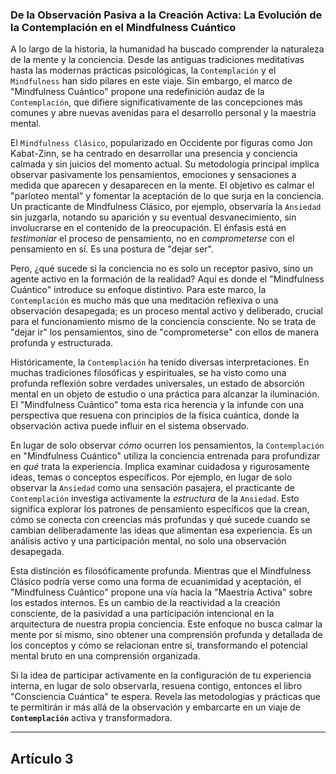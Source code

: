 ### De la Observación Pasiva a la Creación Activa: La Evolución de la Contemplación en el Mindfulness Cuántico
A lo largo de la historia, la humanidad ha buscado comprender la naturaleza de la mente y la conciencia. Desde las antiguas tradiciones meditativas hasta las modernas prácticas psicológicas, la `Contemplación` y el `Mindfulness` han sido pilares en este viaje. Sin embargo, el marco de "Mindfulness Cuántico" propone una redefinición audaz de la `Contemplación`, que difiere significativamente de las concepciones más comunes y abre nuevas avenidas para el desarrollo personal y la maestría mental.

El `Mindfulness Clásico`, popularizado en Occidente por figuras como Jon Kabat-Zinn, se ha centrado en desarrollar una presencia y conciencia calmada y sin juicios del momento actual. Su metodología principal implica observar pasivamente los pensamientos, emociones y sensaciones a medida que aparecen y desaparecen en la mente. El objetivo es calmar el "parloteo mental" y fomentar la aceptación de lo que surja en la conciencia. Un practicante de Mindfulness Clásico, por ejemplo, observaría la `Ansiedad` sin juzgarla, notando su aparición y su eventual desvanecimiento, sin involucrarse en el contenido de la preocupación. El énfasis está en *testimoniar* el proceso de pensamiento, no en *comprometerse* con el pensamiento en sí. Es una postura de "dejar ser".

Pero, ¿qué sucede si la conciencia no es solo un receptor pasivo, sino un agente activo en la formación de la realidad? Aquí es donde el "Mindfulness Cuántico" introduce su enfoque distintivo. Para este marco, la `Contemplación` es mucho más que una meditación reflexiva o una observación desapegada; es un proceso mental activo y deliberado, crucial para el funcionamiento mismo de la conciencia consciente. No se trata de "dejar ir" los pensamientos, sino de "comprometerse" con ellos de manera profunda y estructurada.

Históricamente, la `Contemplación` ha tenido diversas interpretaciones. En muchas tradiciones filosóficas y espirituales, se ha visto como una profunda reflexión sobre verdades universales, un estado de absorción mental en un objeto de estudio o una práctica para alcanzar la iluminación. El "Mindfulness Cuántico" toma esta rica herencia y la infunde con una perspectiva que resuena con principios de la física cuántica, donde la observación activa puede influir en el sistema observado.

En lugar de solo observar *cómo* ocurren los pensamientos, la `Contemplación` en "Mindfulness Cuántico" utiliza la conciencia entrenada para profundizar en *qué* trata la experiencia. Implica examinar cuidadosa y rigurosamente ideas, temas o conceptos específicos. Por ejemplo, en lugar de solo observar la `Ansiedad` como una sensación pasajera, el practicante de `Contemplación` investiga activamente la *estructura* de la `Ansiedad`. Esto significa explorar los patrones de pensamiento específicos que la crean, cómo se conecta con creencias más profundas y qué sucede cuando se cambian deliberadamente las ideas que alimentan esa experiencia. Es un análisis activo y una participación mental, no solo una observación desapegada.

Esta distinción es filosóficamente profunda. Mientras que el Mindfulness Clásico podría verse como una forma de ecuanimidad y aceptación, el "Mindfulness Cuántico" propone una vía hacia la "Maestría Activa" sobre los estados internos. Es un cambio de la reactividad a la creación consciente, de la pasividad a una participación intencional en la arquitectura de nuestra propia conciencia. Este enfoque no busca calmar la mente por sí mismo, sino obtener una comprensión profunda y detallada de los conceptos y cómo se relacionan entre sí, transformando el potencial mental bruto en una comprensión organizada.

Si la idea de participar activamente en la configuración de tu experiencia interna, en lugar de solo observarla, resuena contigo, entonces el libro "Consciencia Cuántica" te espera. Revela las metodologías y prácticas que te permitirán ir más allá de la observación y embarcarte en un viaje de **`Contemplación`** activa y transformadora.

---

## Artículo 3